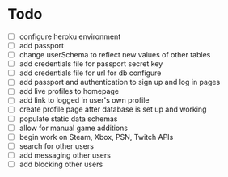 # Todo
- [ ] configure heroku environment
- [ ] add passport
- [ ] change userSchema to reflect new values of other tables
- [ ] add credentials file for passport secret key
- [ ] add credentials file for url for db configure
- [ ] add passport and authentication to sign up and log in pages
- [ ] add live profiles to homepage
- [ ] add link to logged in user's own profile
- [ ] create profile page after database is set up and working
- [ ] populate static data schemas
- [ ] allow for manual game additions
- [ ] begin work on Steam, Xbox, PSN, Twitch APIs
- [ ] search for other users
- [ ] add messaging other users
- [ ] add blocking other users
